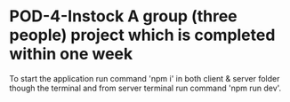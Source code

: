 # POD-4-Instock A group (three people) project which is completed within one week

To start the application run command 'npm i' in both client & server folder though the terminal and from server terminal run command 'npm run dev'. 